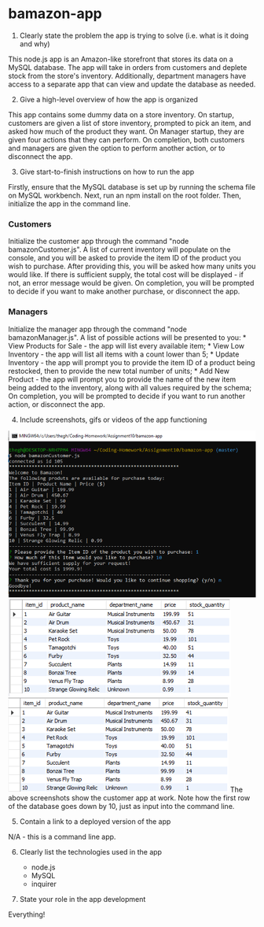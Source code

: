 # bamazon-app

1. Clearly state the problem the app is trying to solve (i.e. what is it doing and why)

This node.js app is an Amazon-like storefront that stores its data on a MySQL database. The app will take in orders from customers and deplete stock from the store's inventory. Additionally, department managers have access to a separate app that can view and update the database as needed.

2. Give a high-level overview of how the app is organized

This app contains some dummy data on a store inventory. On startup, customers are given a list of store inventory, prompted to pick an item, and asked how much of the product they want. On Manager startup, they are given four actions that they can perform. On completion, both customers and managers are given the option to perform another action, or to disconnect the app.

3. Give start-to-finish instructions on how to run the app

Firstly, ensure that the MySQL database is set up by running the schema file on MySQL workbench. Next, run an npm install on the root folder. Then, initialize the app in the command line.

### Customers

Initialize the customer app through the command "node bamazonCustomer.js". A list of current inventory will populate on the console, and you will be asked to provide the item ID of the product you wish to purchase. After providing this, you will be asked how many units you would like. If there is sufficient supply, the total cost will be displayed - if not, an error message would be given. On completion, you will be prompted to decide if you want to make another purchase, or disconnect the app.

### Managers

Initialize the manager app through the command "node bamazonManager.js". A list of possible actions will be presented to you:
    * View Products for Sale - the app will list every available item;
    * View Low Inventory - the app will list all items with a count lower than 5;
    * Update Inventory - the app will prompt you to provide the item ID of a product being restocked, then to provide the new total number of units;
    * Add New Product - the app will prompt you to provide the name of the new item being added to the inventory, along with all values required by the schema;
On completion, you will be prompted to decide if you want to run another action, or disconnect the app.

4. Include screenshots, gifs or videos of the app functioning

![Customer App Command Line](https://raw.githubusercontent.com/jkabigting93/bamazon-app/master/images/customer.PNG)
![Database before purchase](https://raw.githubusercontent.com/jkabigting93/bamazon-app/master/images/customerDbBefore.PNG)
![Database after purchase](https://raw.githubusercontent.com/jkabigting93/bamazon-app/master/images/customerDbAfter.PNG)
The above screenshots show the customer app at work. Note how the first row of the database goes down by 10, just as input into the command line.


5. Contain a link to a deployed version of the app

N/A - this is a command line app.

6. Clearly list the technologies used in the app

    * node.js
    * MySQL
    * inquirer

7. State your role in the app development

Everything!